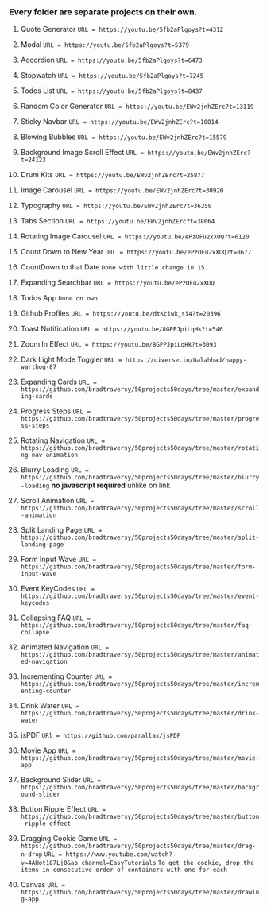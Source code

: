 ### Every folder are separate projects on their own.

01. Quote Generator
 ```URL = https://youtu.be/5fb2aPlgoys?t=4312```

02. Modal
 ```URL = https://youtu.be/5fb2aPlgoys?t=5379```

03. Accordion
 ```URL = https://youtu.be/5fb2aPlgoys?t=6473```

04. Stopwatch
 ```URL = https://youtu.be/5fb2aPlgoys?t=7245```

05. Todos List
 ```URL = https://youtu.be/5fb2aPlgoys?t=8437```

06. Random Color Generator
```URL = https://youtu.be/EWv2jnhZErc?t=13119``` 

07. Sticky Navbar
```URL = https://youtu.be/EWv2jnhZErc?t=10014```

08. Blowing Bubbles
```URL = https://youtu.be/EWv2jnhZErc?t=15579```

09. Background Image Scroll Effect
```URL = https://youtu.be/EWv2jnhZErc?t=24123```

10. Drum Kits
```URL = https://youtu.be/EWv2jnhZErc?t=25877```

11. Image Carousel
```URL = https://youtu.be/EWv2jnhZErc?t=30920```

12. Typography
```URL = https://youtu.be/EWv2jnhZErc?t=36250```

13. Tabs Section
```URL = https://youtu.be/EWv2jnhZErc?t=38064```

14. Rotating Image Carousel
```URL = https://youtu.be/ePzOFu2xXUQ?t=6120```

15. Count Down to New Year
```URL = https://youtu.be/ePzOFu2xXUQ?t=8677```

16. CountDown to that Date
```Done with little change in 15.```

17. Expanding Searchbar
```URL = https://youtu.be/ePzOFu2xXUQ```

18. Todos App
```Done on own```

19. Github Profiles
```URL = https://youtu.be/dtKciwk_si4?t=20396```

20. Toast Notification
```URL = https://youtu.be/8GPPJpiLqHk?t=546```

21. Zoom In Effect
```URL = https://youtu.be/8GPPJpiLqHk?t=3093```

22. Dark Light Mode Toggler
```URL = https://uiverse.io/Galahhad/happy-warthog-87```

23. Expanding Cards
```URL = https://github.com/bradtraversy/50projects50days/tree/master/expanding-cards```

24. Progress Steps
```URL = https://github.com/bradtraversy/50projects50days/tree/master/progress-steps```

25. Rotating Navigation
```URL = https://github.com/bradtraversy/50projects50days/tree/master/rotating-nav-animation```

26. Blurry Loading 
```URL = https://github.com/bradtraversy/50projects50days/tree/master/blurry-loading```  __no javascript required__ unlike on link

27. Scroll Animation
```URL = https://github.com/bradtraversy/50projects50days/tree/master/scroll-animation```

28. Split Landing Page
```URL = https://github.com/bradtraversy/50projects50days/tree/master/split-landing-page```

29. Form Input Wave
```URL = https://github.com/bradtraversy/50projects50days/tree/master/form-input-wave```

30. Event KeyCodes
```URL = https://github.com/bradtraversy/50projects50days/tree/master/event-keycodes```

31. Collapsing FAQ
```URL = https://github.com/bradtraversy/50projects50days/tree/master/faq-collapse```

32. Animated Navigation
```URL = https://github.com/bradtraversy/50projects50days/tree/master/animated-navigation```

33. Incrementing Counter
```URL = https://github.com/bradtraversy/50projects50days/tree/master/incrementing-counter```

34. Drink Water
```URL = https://github.com/bradtraversy/50projects50days/tree/master/drink-water```

35. jsPDF
```URl = https://github.com/parallax/jsPDF```

36. Movie App
```URL = https://github.com/bradtraversy/50projects50days/tree/master/movie-app```

37. Background Slider
```URL = https://github.com/bradtraversy/50projects50days/tree/master/background-slider```

38. Button Ripple Effect
```URL = https://github.com/bradtraversy/50projects50days/tree/master/button-ripple-effect```

39. Dragging Cookie Game
```URL = https://github.com/bradtraversy/50projects50days/tree/master/drag-n-drop```
```URL = https://www.youtube.com/watch?v=4AHot187Lj0&ab_channel=EasyTutorials```
```To get the cookie, drop the items in consecutive order of containers with one for each```

40. Canvas
```URL = https://github.com/bradtraversy/50projects50days/tree/master/drawing-app```